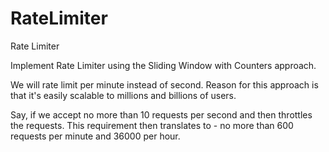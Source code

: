 # RateLimiter
Rate Limiter

 Implement Rate Limiter using the Sliding Window with Counters approach.
 
 We will rate limit per minute instead of second. Reason for this approach is that it's easily scalable to millions and billions of users.
  
 Say, if we accept no more than 10 requests per second and then throttles the requests. 
 This requirement then translates to - no more than 600 requests per minute and 36000 per hour.
